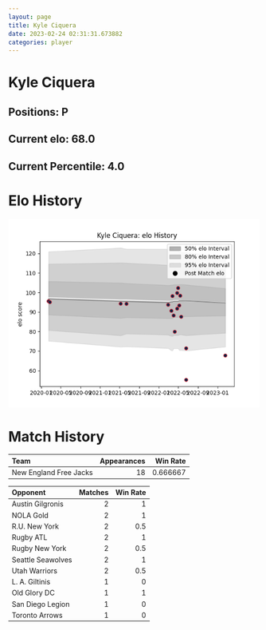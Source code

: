 ```yaml
---  
layout: page  
title: Kyle Ciquera  
date: 2023-02-24 02:31:31.673882  
categories: player  
---
```

# Kyle Ciquera

## Positions: P

## Current elo: 68.0

## Current Percentile: 4.0

# Elo History


![elo history](history_KyleCiquera.png)
# Match History


| Team                   |   Appearances |   Win Rate |
|:-----------------------|--------------:|-----------:|
| New England Free Jacks |            18 |   0.666667 |

| Opponent          |   Matches |   Win Rate |
|:------------------|----------:|-----------:|
| Austin Gilgronis  |         2 |        1   |
| NOLA Gold         |         2 |        1   |
| R.U. New York     |         2 |        0.5 |
| Rugby ATL         |         2 |        1   |
| Rugby New York    |         2 |        0.5 |
| Seattle Seawolves |         2 |        1   |
| Utah Warriors     |         2 |        0.5 |
| L. A. Giltinis    |         1 |        0   |
| Old Glory DC      |         1 |        1   |
| San Diego Legion  |         1 |        0   |
| Toronto Arrows    |         1 |        0   |